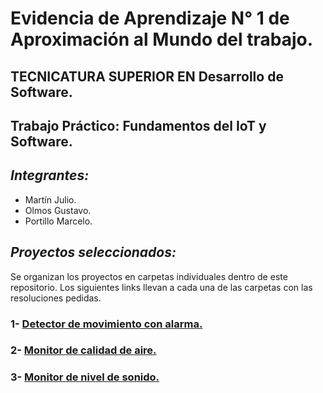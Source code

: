 # Evidencia de Aprendizaje N° 1 de Aproximación al Mundo del trabajo.

## TECNICATURA SUPERIOR EN Desarrollo de Software.


## Trabajo Práctico: Fundamentos del IoT y Software.

## ***Integrantes:***

* Martín Julio.
* Olmos Gustavo.
* Portillo Marcelo.

## ***Proyectos seleccionados:*** 

Se organizan los proyectos en carpetas individuales dentro de este repositorio. Los siguientes links llevan a cada una de las carpetas con las resoluciones pedidas.

### 1- [Detector de movimiento con alarma.](https://github.com/JulioMartin12/aproximacion-evidencia1/tree/main/Detector%20de%20Movimiento%20con%20Alarma)

### 2- [Monitor de calidad de aire.](https://github.com/JulioMartin12/aproximacion-evidencia1/tree/main/Monitor%20de%20calidad%20del%20aire)

### 3- [Monitor de nivel de sonido.](https://github.com/JulioMartin12/aproximacion-evidencia1/tree/main/Monitor-de-nivel-de-sonido)
